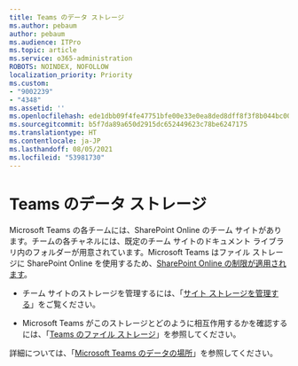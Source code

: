 ```yaml
---
title: Teams のデータ ストレージ
ms.author: pebaum
author: pebaum
ms.audience: ITPro
ms.topic: article
ms.service: o365-administration
ROBOTS: NOINDEX, NOFOLLOW
localization_priority: Priority
ms.custom:
- "9002239"
- "4348"
ms.assetid: ''
ms.openlocfilehash: ede1dbb09f4fe47751bfe00e33e0ea8ded8dff8f3f8b044bc00234c51084c199
ms.sourcegitcommit: b5f7da89a650d2915dc652449623c78be6247175
ms.translationtype: HT
ms.contentlocale: ja-JP
ms.lasthandoff: 08/05/2021
ms.locfileid: "53981730"
---
```

# <a name="teams-data-storage"></a>Teams のデータ ストレージ

Microsoft Teams の各チームには、SharePoint Online のチーム サイトがあります。チームの各チャネルには、既定のチーム サイトのドキュメント ライブラリ内のフォルダーが用意されています。Microsoft Teams はファイル ストレージに SharePoint Online を使用するため、[SharePoint Online の制限が適用されます](https://docs.microsoft.com/microsoftteams/limits-specifications-teams#storage)。

- チーム サイトのストレージを管理するには、「[サイト ストレージを管理する](https://docs.microsoft.com/sharepoint/manage-site-collection-storage-limits#manage-individual-site-storage-limits)」をご覧ください。

- Microsoft Teams がこのストレージとどのように相互作用するかを確認するには、「[Teams のファイル ストレージ](https://support.office.com/article/file-storage-in-teams-df5cc0a5-d1bb-414c-8870-46c6eb76686a)」を参照してください。

詳細については、「[Microsoft Teams のデータの場所](https://docs.microsoft.com/microsoftteams/location-of-data-in-teams)」を参照してください。
